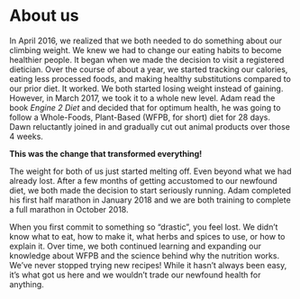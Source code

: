 # About us
 
In April 2016, we realized that we both needed to do something about our 
climbing weight. We knew we had to change our eating habits to become healthier 
people. It began when we made the decision to visit a registered dietician. 
Over the course of about a year, we started tracking our calories, eating less 
processed foods, and making healthy substitutions compared to our prior diet. 
It worked. We both started losing weight instead of gaining. However, in March 
2017, we took it to a whole new level. Adam read the book _Engine 2 Diet_ and 
decided that for optimum health, he was going to follow a Whole-Foods, 
Plant-Based (WFPB, for short) diet for 28 days. Dawn reluctantly joined in and 
gradually cut out animal products over those 4 weeks.
 
**This was the change that transformed everything!**
 
The weight for both of us just started melting off. Even beyond what we had
already lost. After a few months of getting accustomed to our newfound diet, we 
both made the decision to start seriously running. Adam completed his first half 
marathon in January 2018 and we are both training to complete a full marathon in 
October 2018.
 
When you first commit to something so “drastic”, you feel lost. We didn’t know 
what to eat, how to make it, what herbs and spices to use, or how to explain it. 
Over time, we both continued learning and expanding our knowledge about WFPB and 
the science behind why the nutrition works. We’ve never stopped trying new 
recipes! While it hasn’t always been easy, it’s what got us here and we wouldn’t 
trade our newfound health for anything.